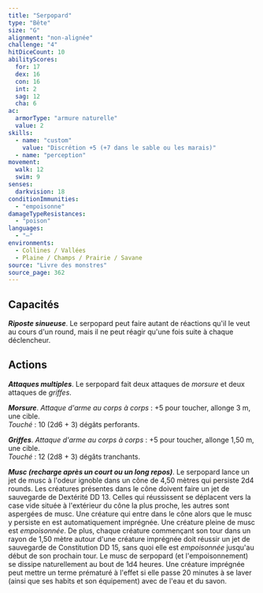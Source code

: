 ```yaml
---
title: "Serpopard"
type: "Bête"
size: "G"
alignment: "non-alignée"
challenge: "4"
hitDiceCount: 10
abilityScores:
  for: 17
  dex: 16
  con: 16
  int: 2
  sag: 12
  cha: 6
ac:
  armorType: "armure naturelle"
  value: 2
skills:
  - name: "custom"
    value: "Discrétion +5 (+7 dans le sable ou les marais)"
  - name: "perception"
movement:
  walk: 12
  swim: 9
senses:
  darkvision: 18
conditionImmunities:
  - "empoisonne"
damageTypeResistances:
  - "poison"
languages:
  - "—"
environments:
  - Collines / Vallées
  - Plaine / Champs / Prairie / Savane
source: "Livre des monstres"
source_page: 362
---
```

## Capacités
_**Riposte sinueuse**_. Le serpopard peut faire autant de réactions qu'il le veut au cours d'un round, mais il ne peut réagir qu'une fois suite à chaque déclencheur.

## Actions
_**Attaques multiples**_. Le serpopard fait deux attaques de _morsure_ et deux attaques de _griffes_.

_**Morsure**_. _Attaque d'arme au corps à corps_ : +5 pour toucher, allonge 3 m, une cible.  
_Touché_ : 10 (2d6 + 3) dégâts perforants.

_**Griffes**_. _Attaque d'arme au corps à corps_ : +5 pour toucher, allonge 1,50 m, une cible.  
_Touché_ : 12 (2d8 + 3) dégâts tranchants.

_**Musc (recharge après un court ou un long repos)**_. Le serpopard lance un jet de musc à l'odeur ignoble dans un cône de 4,50 mètres qui persiste 2d4 rounds. Les créatures présentes dans le cône doivent faire un jet de sauvegarde de Dextérité DD 13. Celles qui réussissent se déplacent vers la case vide située à l'extérieur du cône la plus proche, les autres sont aspergées de musc. Une créature qui entre dans le cône alors que le musc y persiste en est automatiquement imprégnée. Une créature pleine de musc est _empoisonnée_. De plus, chaque créature commençant son tour dans un rayon de 1,50 mètre autour d'une créature imprégnée doit réussir un jet de sauvegarde de Constitution DD 15, sans quoi elle est _empoisonnée_ jusqu'au début de son prochain tour. Le musc de serpopard (et l'empoisonnement) se dissipe naturellement au bout de 1d4 heures. Une créature imprégnée peut mettre un terme prématuré à l'effet si elle passe 20 minutes à se laver (ainsi que ses habits et son équipement) avec de l'eau et du savon.
